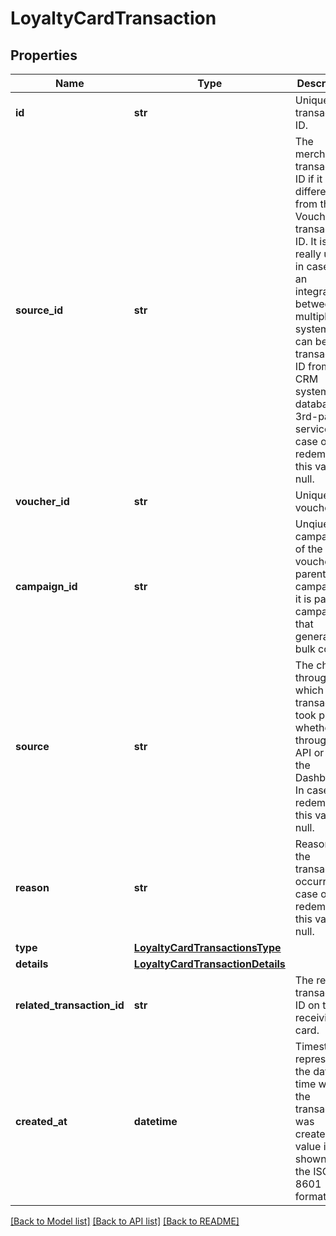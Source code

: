 # LoyaltyCardTransaction


## Properties

Name | Type | Description | Notes
------------ | ------------- | ------------- | -------------
**id** | **str** | Unique transaction ID. | [optional] 
**source_id** | **str** | The merchant&#39;s transaction ID if it is different from the Voucherify transaction ID. It is really useful in case of an integration between multiple systems. It can be a transaction ID from a CRM system, database or 3rd-party service. In case of a redemption, this value is null. | [optional] 
**voucher_id** | **str** | Unique voucher ID. | [optional] 
**campaign_id** | **str** | Unqiue campaign ID of the voucher&#39;s parent campaign if it is part of campaign that generates bulk codes. | [optional] 
**source** | **str** | The channel through which the transaction took place, whether through the API or the the Dashboard. In case of a redemption, this value is null. | [optional] 
**reason** | **str** | Reason why the transaction occurred. In case of a redemption, this value is null. | [optional] 
**type** | [**LoyaltyCardTransactionsType**](LoyaltyCardTransactionsType.md) |  | 
**details** | [**LoyaltyCardTransactionDetails**](LoyaltyCardTransactionDetails.md) |  | [optional] 
**related_transaction_id** | **str** | The related transaction ID on the receiving card. | [optional] 
**created_at** | **datetime** | Timestamp representing the date and time when the transaction was created. The value is shown in the ISO 8601 format. | [optional] 

[[Back to Model list]](../README.md#documentation-for-models) [[Back to API list]](../README.md#documentation-for-api-endpoints) [[Back to README]](../README.md)


